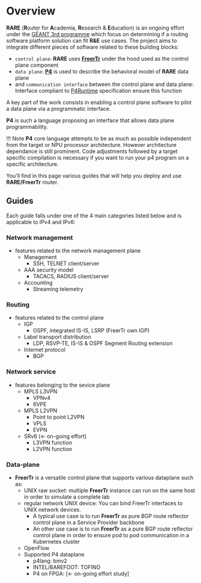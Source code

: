 # Overview 

**RARE** (**R**outer for **A**cademia, **R**esearch & **E**ducation) is an ongoing effort under the [GÉANT 3rd programme](https://www.geant.org/Projects/GEANT_Project_GN4-3) which focus on determining if a routing software platform solution can fit **R&E** use cases. 
The project aims to integrate different pieces of software related to these building blocks:

* `control plane`: **RARE** uses **[FreerTr](http://freerouter.nop.hu/)** under the hood used as the control plane component
* `data plane`: **[P4](https://p4.org/)** is used to describe the behavioral model of **RARE** data plane 
* and `communication interface` between the control plane and data plane: Interface compliant to [P4Runtime](https://github.com/p4lang/p4runtime) specification ensure this function

A key part of the work consists in enabling a control plane software to pilot a data plane via a programmatic interface. 

**P4** is such a language proposing an interface that allows data plane programmability. 

!!! Note
    **P4** core language attempts to be as much as possible independent from the target or NPU processor architecture. 
    However architecture dependance is still prominent. Code adjustments followed by a target specific compilation is necessary if you want to run your p4 program on a specific architecture.


You'll find in this page various guides that will help you deploy and use **RARE/FreerTr** router.

## Guides 

Each guide falls under one of the 4 main categories listed below and is applicable to IPv4 and IPv6:

### **Network management**
 - features related to the network management plane  
    * Management
        * SSH, TELNET client/server
    * AAA security model
        * TACACS, RADIUS client/server
    * Accounting
        * Streaming telemetry
### **Routing**
 - features related to the control plane
    * IGP 
        * OSPF, integrated IS-IS, LSRP (FreerTr own IGP)
    * Label transport distribution 
        * LDP, RSVP-TE, IS-IS & OSPF Segment Routing extension
    * Internet protocol
        * BGP 
### **Network service**
 - features belonging to the sevice plane
    * MPLS L3VPN
        * VPNv4
        * 6VPE
    * MPLS L2VPN
        * Point to point L2VPN
        * VPLS
        * EVPN
    * SRv6 (<- on-going effort)
        * L3VPN function
        * L2VPN function
### Data-plane
 - **FreerTr** is a versatile control plane that supports various dataplane such as:
    * UNIX raw socket: multiple **FreerTr** instance can run on the same host in order to simulate a complete lab 
    * regular network UNIX device: You can bind FreerTr interfaces to UNIX network devices. 
        * A typical use case is to run **FreerTr** as pure BGP route reflector control plane in a Service Provider backbone
        * An other use case is to run **FreerTr** as a pure BGP route reflector control plane in order to ensure pod to pod communication in a Kubernetes cluster
    * OpenFlow 
    * Supported P4 dataplane
        * p4lang: bmv2
        * INTEL/BAREFOOT: TOFINO
        * P4 on FPGA: [<- on-going effort study] 

